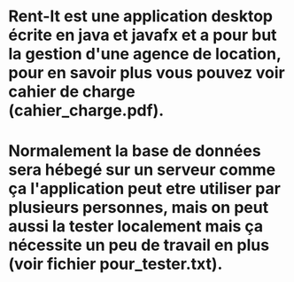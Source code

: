 # Rent-It est une application desktop écrite en java et javafx et a pour but la gestion d'une agence de location, pour en savoir plus vous pouvez voir cahier de charge (cahier_charge.pdf).
# Normalement la base de données sera hébegé sur un serveur comme ça l'application peut etre utiliser par plusieurs personnes, mais on peut aussi la tester localement mais ça nécessite un peu de travail en plus (voir fichier pour_tester.txt).
